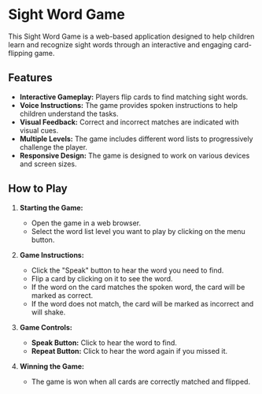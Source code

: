 # Sight Word Game

This Sight Word Game is a web-based application designed to help children learn and recognize sight words through an interactive and engaging card-flipping game.

## Features

- **Interactive Gameplay:** Players flip cards to find matching sight words.
- **Voice Instructions:** The game provides spoken instructions to help children understand the tasks.
- **Visual Feedback:** Correct and incorrect matches are indicated with visual cues.
- **Multiple Levels:** The game includes different word lists to progressively challenge the player.
- **Responsive Design:** The game is designed to work on various devices and screen sizes.

## How to Play

1. **Starting the Game:**
   - Open the game in a web browser.
   - Select the word list level you want to play by clicking on the menu button.

2. **Game Instructions:**
   - Click the "Speak" button to hear the word you need to find.
   - Flip a card by clicking on it to see the word.
   - If the word on the card matches the spoken word, the card will be marked as correct.
   - If the word does not match, the card will be marked as incorrect and will shake.

3. **Game Controls:**
   - **Speak Button:** Click to hear the word to find.
   - **Repeat Button:** Click to hear the word again if you missed it.
   
4. **Winning the Game:**
   - The game is won when all cards are correctly matched and flipped.
